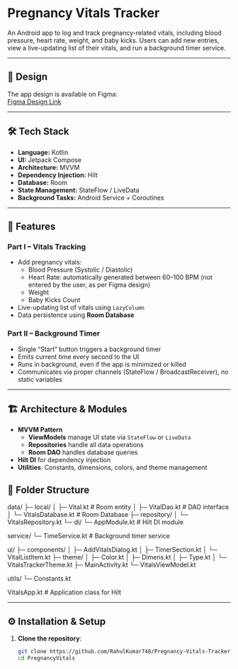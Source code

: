 # Pregnancy Vitals Tracker

An Android app to log and track pregnancy-related vitals, including blood pressure, heart rate, weight, and baby kicks. Users can add new entries, view a live-updating list of their vitals, and run a background timer service.

---

## 🎨 Design

The app design is available on Figma:  
[Figma Design Link](https://www.figma.com/design/m0fkRHhJOhyACg7pydmghA/Android-SDE-Assignment?node-id=0-3&t=L0xntkR63V3Zpxol-0)

---

## 🛠 Tech Stack

- **Language:** Kotlin
- **UI:** Jetpack Compose
- **Architecture:** MVVM
- **Dependency Injection:** Hilt
- **Database:** Room
- **State Management:** StateFlow / LiveData
- **Background Tasks:** Android Service + Coroutines

---

## 📱 Features

### Part I – Vitals Tracking
- Add pregnancy vitals:
  - Blood Pressure (Systolic / Diastolic)
  - Heart Rate: automatically generated between 60–100 BPM (not entered by the user, as per Figma design)
  - Weight
  - Baby Kicks Count
- Live-updating list of vitals using `LazyColumn`
- Data persistence using **Room Database**

### Part II – Background Timer
- Single “Start” button triggers a background timer
- Emits current time every second to the UI
- Runs in background, even if the app is minimized or killed
- Communicates via proper channels (StateFlow / BroadcastReceiver), no static variables

---

## 🏗 Architecture & Modules

- **MVVM Pattern**
  - **ViewModels** manage UI state via `StateFlow` or `LiveData`
  - **Repositories** handle all data operations
  - **Room DAO** handles database queries
- **Hilt DI** for dependency injection
- **Utilities**: Constants, dimensions, colors, and theme management

## 📂 Folder Structure

data/
├─ local/
│  ├─ Vital.kt               # Room entity
│  ├─ VitalDao.kt            # DAO interface
│  └─ VitalsDatabase.kt      # Room Database
├─ repository/
│  └─ VitalsRepository.kt
└─ di/
└─ AppModule.kt           # Hilt DI module

service/
└─ TimeService.kt             # Background timer service

ui/
├─ components/
│  ├─ AddVitalsDialog.kt
│  ├─ TimerSection.kt
│  └─ VitalListItem.kt
├─ theme/
│  ├─ Color.kt
│  ├─ Dimens.kt
│  ├─ Type.kt
│  └─ VitalsTrackerTheme.kt
├─ MainActivity.kt
└─ VitalsViewModel.kt

utils/
└─ Constants.kt

VitalsApp.kt                  # Application class for Hilt

---

## ⚙ Installation & Setup

1. **Clone the repository**:
   ```bash
   git clone https://github.com/RahulKumar748/Pregnancy-Vitals-Tracker.git
   cd PregnancyVitals
